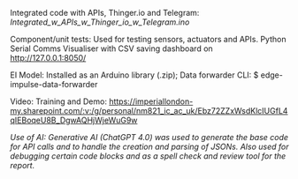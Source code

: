 Integrated code with APIs, Thinger.io and Telegram: *Integrated_w_APIs_w_Thinger_io_w_Telegram.ino*

Component/unit tests: Used for testing sensors, actuators and APIs. Python Serial Comms Visualiser with CSV saving dashboard on http://127.0.0.1:8050/

EI Model: Installed as an Arduino library (.zip); Data forwarder CLI: $ edge-impulse-data-forwarder

Video: Training and Demo: https://imperiallondon-my.sharepoint.com/:v:/g/personal/nm821_ic_ac_uk/Ebz72ZZxWsdKlcIUGfL4qIEBoqeU8B_DgwAQHjWjeWuG9w

*Use of AI: Generative AI (ChatGPT 4.0) was used to generate the base code for API calls and to handle the creation and parsing of JSONs. Also used for debugging certain code blocks and as a spell check and review tool for the report.*
